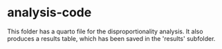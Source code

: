 # analysis-code

This folder has a quarto file for the disproportionality analysis.
It also produces a results table, which has been saved in the 'results' subfolder.
